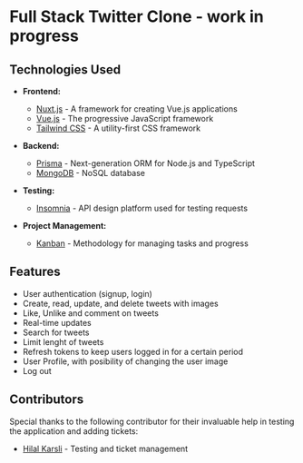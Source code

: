 # Full Stack Twitter Clone - work in progress

## Technologies Used

- **Frontend:**
  - [Nuxt.js](https://nuxtjs.org/) - A framework for creating Vue.js applications
  - [Vue.js](https://vuejs.org/) - The progressive JavaScript framework
  - [Tailwind CSS](https://tailwindcss.com/) - A utility-first CSS framework
  
- **Backend:**
  - [Prisma](https://www.prisma.io/) - Next-generation ORM for Node.js and TypeScript
  - [MongoDB](https://www.mongodb.com/) - NoSQL database
  
- **Testing:**
  - [Insomnia](https://insomnia.rest/) - API design platform used for testing requests
  
- **Project Management:**
  - [Kanban](https://en.wikipedia.org/wiki/Kanban_(development)) - Methodology for managing tasks and progress

## Features

- User authentication (signup, login)
- Create, read, update, and delete tweets with images
- Like, Unlike and comment on tweets
- Real-time updates
- Search for tweets
- Limit lenght of tweets
- Refresh tokens to keep users logged in for a certain period
- User Profile, with posibility of changing the user image
- Log out

## Contributors
Special thanks to the following contributor for their invaluable help in testing the application and adding tickets: <br>
  - [Hilal Karsli](https://github.com/e1even44) - Testing and ticket management
